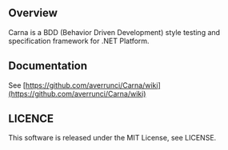 ## Overview

Carna is a BDD (Behavior Driven Development) style testing and specification framework for .NET Platform.

## Documentation

See [https://github.com/averrunci/Carna/wiki](https://github.com/averrunci/Carna/wiki)

## LICENCE

This software is released under the MIT License, see LICENSE.